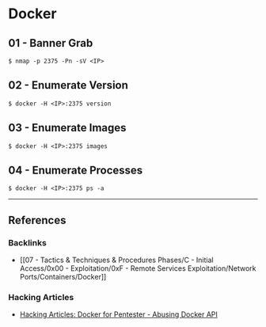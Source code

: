 # Docker

## 01 - Banner Grab

```
$ nmap -p 2375 -Pn -sV <IP>
```

## 02 - Enumerate Version

```
$ docker -H <IP>:2375 version
```

## 03 - Enumerate Images

```
$ docker -H <IP>:2375 images
```

## 04 - Enumerate Processes

```
$ docker -H <IP>:2375 ps -a
```

---
## References

### Backlinks

- [[07 - Tactics & Techniques & Procedures Phases/C - Initial Access/0x00 - Exploitation/0xF - Remote Services Exploitation/Network Ports/Containers/Docker]]

### Hacking Articles

- [Hacking Articles: Docker for Pentester - Abusing Docker API](https://www.hackingarticles.in/docker-for-pentester-abusing-docker-api/)